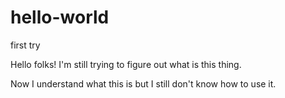 # hello-world
first try

Hello folks!
I'm still trying to figure out what is this thing. 

Now I understand what this is but I still don't know how to use it.
